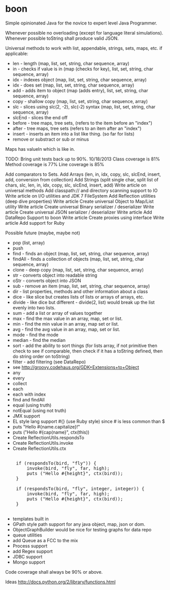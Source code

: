 boon
====

Simple opinionated Java for the novice to expert level Java Programmer.

Whenever possible no overloading (except for language literal simulations).
Whenever possible toString shall produce valid JSON.

Universal methods to work with list, appendable, strings, sets, maps, etc. if applicable:

* len   - length (map, list, set, string, char sequence, array)
* in    - checks if value is in (map (checks for key), list, set, string, char sequence, array)
* idx   - indexes object (map, list, set, string, char sequence, array)
* idx   - does set (map, list, set, string, char sequence, array)
* add   - adds item to object (map (adds entry), list, set, string, char sequence, array)
* copy  - shallow copy (map, list, set, string, char sequence, array)
* slc   - slices using slc(2, -2), slc(-2) syntax (map, list, set, string, char sequence, array)
* slcEnd - slices the end off
* before - tree maps, tree sets, (refers to the item before an "index")
* after -  tree maps, tree sets (refers to an item after an "index")
* insert - inserts an item into a list like thing. (so far for lists)
* remove or substract or sub or minus

Maps has valueIn which is like in.

TODO:
Bring unit tests back up to 90%.
10/18/2013
Class coverage is 81%
Method coverage is 77%
Line coverage is 85%

Add comparators to Sets.
Add Arrays (len, in, idx, copy, slc, slcEnd, insert, add, conversion from collection)
Add Strings (split single char, split list of chars, slc, len, in, idx, copy, slc, slcEnd, insert, add)
Write article on universal methods
Add classpath:// and directory scanning support to IO
Write article on I/O utilities and JDK 7 FileSystem
Add Reflection utilities (deep dive properties)
Write article
Create universal Object to Map/List utility
Write article
Create universal Binary serializer / deserializer
Write article
Create universal JSON serializer / deserializer
Write article
Add DataRepo Support to boon
Write article
Create proxies using interface
Write article
Add support for Ruby




Possible future   (maybe, maybe not)
* pop (list, array)
* push
* find - finds an object (map, list, set, string, char sequence, array)
* findAll - finds a collection of objects (map, list, set, string, char sequence, array)
* clone - deep copy (map, list, set, string, char sequence, array)
* str - converts object into readable string
* oStr - converts object into JSON
* sub - remove an item (map, list, set, string, char sequence, array)
* dir - list properties, methods and other information about a class
* dice - like slice but creates lists of lists or arrays of arrays, etc.
* divide - like dice but different - divide(2, list) would break up the list evenly into two lists.
* sum - add a list or array of values together
* max - find the max value in an array, map, set or list.
* min - find the min value in an array, map set or list.
* avg - find the avg value in an array, map, set or list.
* mode - find the mode
* median - find the median
* sort - add the ability to sort things (for lists array, if not primitive then
               check to see if comparable, then check if it has a toString defined,
               then do string order on toString)
* filter - add filtering (see DataRepo)
* see http://groovy.codehaus.org/GDK+Extensions+to+Object
* any
* every
* collect
* each
* each with index
* find and findAll
* equal (using truth)
* notEqual (using not truth)
* JMX support
* EL style lang support #{} (use Ruby style) since # is less common than $
* puts "Hello #{name.capitalize}!"
* puts ("Hello #{cap(name}", ctx(this))
* Create ReflectionUtils.respondsTo
* Create ReflectionUtils.invoke
* Create ReflectionUtils.ctx

<pre>

    if (respondsTo(bird, "fly")) {
        invoke(bird, "fly", far, high);
        puts ("Hello #{height}", ctx(bird));
    }

    if (respondsTo(bird, "fly", integer, integer)) {
        invoke(bird, "fly", far, high);
        puts ("Hello #{height}", ctx(bird));
    }

</pre>

* templates built in
* GPath style path support for any java object, map, json or dom.
* ObjectGraphBuilder would be nice for testing graphs for data repo
* queue utilities
* add Queue as a FCC to the mix
* Process support
* add Regex support
* JDBC support
* Mongo support



Code coverage shall always be 90% or above.


Ideas
http://docs.python.org/2/library/functions.html
